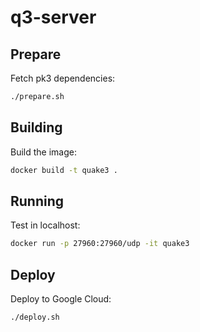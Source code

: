 # q3-server

## Prepare

Fetch pk3 dependencies:

```bash
./prepare.sh
```

## Building

Build the image:

```bash
docker build -t quake3 .
```

## Running

Test in localhost:

```bash
docker run -p 27960:27960/udp -it quake3
```

## Deploy

Deploy to Google Cloud:

```bash
./deploy.sh
```
